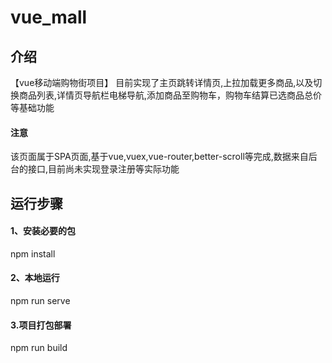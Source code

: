 # vue_mall

## 介绍
 
【vue移动端购物街项目】 目前实现了主页跳转详情页,上拉加载更多商品,以及切换商品列表,详情页导航栏电梯导航,添加商品至购物车，购物车结算已选商品总价等基础功能


#### 注意

该页面属于SPA页面,基于vue,vuex,vue-router,better-scroll等完成,数据来自后台的接口,目前尚未实现登录注册等实际功能

## 运行步骤

#### 1、安装必要的包

npm install

#### 2、本地运行

npm run serve

#### 3.项目打包部署

npm run build

